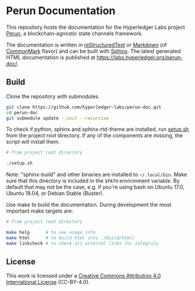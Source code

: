 # Perun Documentation

This repository hosts the documentation for the Hyperledger Labs project
[Perun](https://github.com/hyperledger-labs?q=perun), a
blockchain-agnostic state channels framework.

The documentation is written in
[reStructuredText](https://www.sphinx-doc.org/en/master/usage/restructuredtext/index.html)
or [Markdown](https://www.sphinx-doc.org/en/master/usage/markdown.html)
(of [CommonMark](https://commonmark.org/) flavor) and can be built with
[Sphinx](http://www.sphinx-doc.org/en/master/). The latest generated
HTML documentation is published at
<https://labs.hyperledger.org/perun-doc/>.

## Build

Clone the repository with submodules.

```bash
git clone https://github.com/hyperledger-labs/perun-doc.git
cd perun-doc
git submodule update --init --recursive
```

To check if python, sphinx and sphinx-rtd-theme are installed, run
[setup.sh](setup.sh) from the project root directory.  If any of the
components are missing, the script will install them.

```bash
# from project root directory

./setup.sh
```

Note: "sphinx-build" and other binaries are installed to `~/.local/bin`.
Make sure that this directory is included in the `$PATH` environment
variable. By default that may not be the case, e.g. if you're using bash
on Ubuntu 17.0, Ubuntu 18.04, or Debian Stable (Buster).

Use make to build the documentation. During development the most
important make targets are:

```bash
# from project root directory

make help      # to see usage info
make html      # to build html into ./build/html/
make linkcheck # to check all external links for integrity
```

## License

This work is licensed under a [Creative Commons Attribution 4.0 International
License](http://creativecommons.org/licenses/by/4.0/) (CC-BY-4.0).
